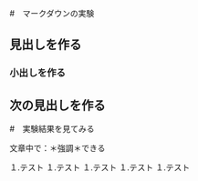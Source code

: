 #　マークダウンの実験
## 見出しを作る
### 小出しを作る
## 次の見出しを作る

#　実験結果を見てみる

文章中で：＊強調＊できる

１.テスト
１.テスト
１.テスト
１.テスト
１.テスト
